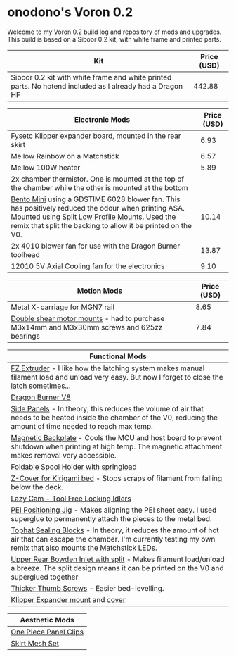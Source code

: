 # onodono's Voron 0.2
Welcome to my Voron 0.2 build log and repository of mods and upgrades.
This build is based on a Siboor 0.2 kit, with white frame and printed parts.

|Kit| Price (USD)|
|----|--------|
|Siboor 0.2 kit with white frame and white printed parts. No hotend included as I already had a Dragon HF|442.88|

| Electronic Mods | Price (USD) |
| ----------------| --------------|
|Fysetc Klipper expander board, mounted in the rear skirt | 6.93|
|Mellow Rainbow on a Matchstick|6.57|
|Mellow 100W heater|5.89|
|2x chamber thermistor. One is mounted at the top of the chamber while the other is mounted at the bottom| |
|[Bento Mini](https://www.printables.com/model/517219-bento-mini-for-bambu-lab-x1c-p1p-and-voron-v02) using a GDSTIME 6028 blower fan. This has positively reduced the odour when printing ASA. Mounted using [Split Low Profile Mounts](https://www.printables.com/model/687907-split-low-profile-mount-for-bento-mini). Used the remix that split the backing to allow it be printed on the V0.| 10.14 |
|2x 4010 blower fan for use with the Dragon Burner toolhead|13.87| 
|12010 5V Axial Cooling fan for the electronics|9.10|

|Motion Mods| Price (USD)|
|-|-|
|Metal X-carriage for MGN7 rail|8.65|
|[Double shear motor mounts](https://www.printables.com/model/864913-voron-v02r1-double-shear-ab-motor-mounts) - had to purchase M3x14mm and M3x30mm screws and 625zz bearings|7.84|

|Functional Mods|
|-|
|[FZ Extruder](https://github.com/FZaii/FZ-Extruder/tree/main) - I like how the latching system makes manual filament load and unload very easy. But now I forget to close the latch sometimes...|
|[Dragon Burner V8](https://github.com/chirpy2605/voron/tree/main/V0/Dragon_Burner)|
|[Side Panels](https://www.printables.com/model/1094180-voron-0-side-panels) - In theory, this reduces the volume of air that needs to be heated inside the chamber of the V0, reducing the amount of time needed to reach max temp.|
|[Magnetic Backplate](https://www.printables.com/model/659559-magnetic-backplate-for-voron-v02) - Cools the MCU and host board to prevent shutdown when printing at high temp. The magnetic attachment makes removal very accessible.|
[Foldable Spool Holder with springload](https://www.printables.com/model/586376-foldable-spool-holder-for-voron-02-with-spring)|
|[Z-Cover for Kirigami bed](https://www.printables.com/model/1043218-voron-v02-z-cover-for-kirigami-mode-esay-installat) - Stops scraps of filament from falling below the deck.|
|[Lazy Cam - Tool Free Locking Idlers](https://www.printables.com/model/533483-voron-02-lazycams-tool-free-locking-idlers-models-)|
|[PEI Positioning Jig](https://www.printables.com/model/744773-voron-v02-pei-sheet-positioning-jig) - Makes aligning the PEI sheet easy. I used superglue to permanently attach the pieces to the metal bed.|
|[Tophat Sealing Blocks](https://www.printables.com/model/728972-voron-v02-tophat-1515-sealing-block) - In theory, it reduces the amount of hot air that can escape the chamber. I'm currently testing my own remix that also mounts the Matchstick LEDs.|
|[Upper Rear Bowden Inlet with split](https://www.printables.com/model/955328-v0-upper-rear-bowden-inlet-urbi-for-voron-v0-split) - Makes filament load/unload a breeze. The split design means it can be printed on the V0 and superglued together|
|[Thicker Thumb Screws](https://www.printables.com/model/456042-voron-v0-thicker-thumb-nuts) - Easier bed-levelling.|
|[Klipper Expander mount](https://www.printables.com/model/508445-klipper-expander-mount-for-v02-and-v02-r1-rear-ski) and [cover](https://www.printables.com/model/753695-klipper-expander-cover)|

|Aesthetic Mods|
|-|
|[One Piece Panel Clips](https://www.printables.com/model/732219-one-piece-panel-clips-for-voron-v02)|
|[Skirt Mesh Set](https://www.printables.com/model/369688-voron-02-v02-skirt-set-mesh-only)|


